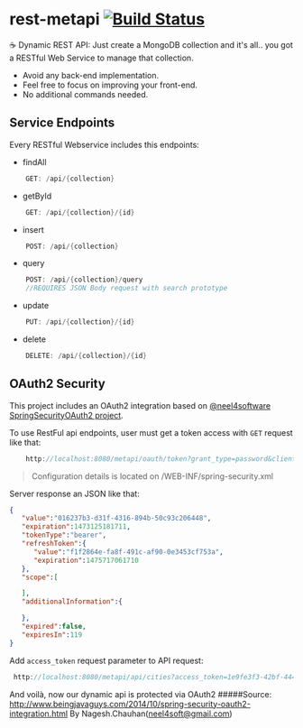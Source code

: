 # rest-metapi  [![Build Status](https://travis-ci.org/lexmartinez/rest-metapi.svg?branch=master)](https://travis-ci.org/lexmartinez/rest-metapi)


:coffee: Dynamic REST API:
Just create a MongoDB collection and it's all.. you got a RESTful Web Service to manage that collection.
+ Avoid any back-end implementation.
+ Feel free to focus on improving your front-end.
+ No additional commands needed.

## Service Endpoints
Every RESTful Webservice includes this endpoints:

+ findAll
```java
    GET: /api/{collection}
```

+ getById
```java
    GET: /api/{collection}/{id}
```

+ insert
```java
    POST: /api/{collection}
```

+ query
```java
    POST: /api/{collection}/query
    //REQUIRES JSON Body request with search prototype
```

+ update
```java
    PUT: /api/{collection}/{id}
```

+ delete
```java
    DELETE: /api/{collection}/{id}
```
## OAuth2 Security
This project includes an OAuth2 integration based on [@neel4software](https://github.com/neel4software) [SpringSecurityOAuth2 project](https://github.com/neel4software/SpringSecurityOAuth2).

To use RestFul api endpoints, user must get a token access with `GET` request like that:

```java
    http://localhost:8080/metapi/oauth/token?grant_type=password&client_id=metapi&client_secret=metapi&username=johnsmith&password=oauth2@metapi
```
> Configuration details is located on /WEB-INF/spring-security.xml

Server response an JSON like that:

```json
{
   "value":"016237b3-d31f-4316-894b-50c93c206448",
   "expiration":1473125181711,
   "tokenType":"bearer",
   "refreshToken":{
      "value":"f1f2864e-fa8f-491c-af90-0e3453cf753a",
      "expiration":1475717061710
   },
   "scope":[

   ],
   "additionalInformation":{

   },
   "expired":false,
   "expiresIn":119
}
```

Add `access_token` request parameter to API request:

```java
 http://localhost:8080/metapi/api/cities?access_token=1e9fe3f3-42bf-444a-b68c-f29e4afbd309
```

And voil&#224;, now our dynamic api is protected via OAuth2
#####Source: http://www.beingjavaguys.com/2014/10/spring-security-oauth2-integration.html By Nagesh.Chauhan(neel4soft@gmail.com)
